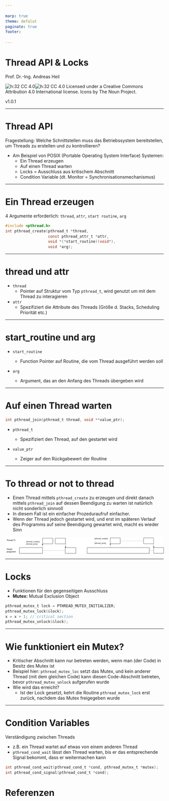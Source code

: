 ```yaml
---

marp: true
theme: defalut
paginate: true
footer: 

---
```

<style>
img[alt~="center"] {
  display: block;
  margin: 0 auto;
}
</style>
# Thread API & Locks

Prof. Dr.-Ing. Andreas Heil

![h:32 CC 4.0](../img/cc.svg)![h:32 CC 4.0](../img/by.svg) Licensed under a Creative Commons Attribution 4.0 International license. Icons by The Noun Project.

<!--version-->
v1.0.1
<!--/version-->

---

# Thread API

Fragestellung: Welche Schnittstellen muss das Betriebssystem bereitstellen, um Threads zu erstellen und zu kontrollieren?

* Am Beispiel von POSIX (Portable Operating System Interface) Systemen:
  * Ein Thread erzeugen
  * Auf einen Thread warten
  * Locks = Ausschluss aus kritischem Abschnitt 
  * Condition Variable (dt. Monitor = Synchronisationsmechanismus)

---

# Ein Thread erzeugen 

4 Argumente erforderlich: `thread`, `attr`, `start routine`, `arg`

```c
#include <pthread.h>
int pthread_create(pthread_t *thread,
                   const pthread_attr_t *attr,
                   void *(*start_routine)(void*),
                   void *arg); 
```
---

# thread und attr

* `thread`
  * Pointer auf Struktur vom Typ `pthread_t`, wird genutzt um mit dem Thread zu interagieren 
* `attr`
  * Spezifiziert die Attribute des Threads (Größe d. Stacks, Scheduling Priorität etc.) 

---

# start_routine und arg

* `start_routine`
  * Function Pointer auf Routine, die vom Thread ausgeführt werden soll

* `arg`
  * Argument, das an den Anfang des Threads übergeben wird

---

# Auf einen Thread warten 

```c
int pthread_join(pthread_t thread, void **value_ptr);
```

* `pthread_t`
  * Spezifiziert den Thread, auf den gestartet wird 

* `value_ptr`
  * Zeiger auf den Rückgabewert der Routine 

--- 

# To thread or not to thread

* Einen Thread mittels `pthread_create` zu erzeugen und direkt danach mittels `pthread_join` auf dessen Beendigung zu warten ist natürlich nicht sonderlich sinnvoll
* In diesem Fall ist ein einfacher Prozeduraufruf einfacher.
* Wenn der Thread jedoch gestartet wird, und erst im späteren Verlauf des Programms auf seine Beendigung gewartet wird, macht es wieder Sinn

![center](../img/os.18.thread.png)

---

# Locks 

* Funktionen für den gegenseitigen Ausschluss
* **Mutex:** Mutual Exclusion Object 

```c
pthread_mutex_t lock = PTHREAD_MUTEX_INITIALIZER;
pthread_mutex_lock(&lock); 
x = x + 1; // critical section
pthread_mutex_unlock(&lock);
```

---

# Wie funktioniert ein Mutex?

* Kritischer Abschnitt kann nur betreten werden, wenn man (der Code) in Besitz des Mutex ist
* Beispiel hier: `pthread_mutex_loc` setzt das Mutex, und kein anderer Thread (mit dem gleichen Code) kann diesen Code-Abschnitt betreten, bevor `pthread_mutex_unlock` aufgerufen wurde
* Wie wird das erreicht? 
  * Ist der Lock gesetzt, kehrt die Routine `pthread_mutex_lock` erst zurück, nachdem das Mutex freigegeben wurde

---

# Condition Variables 

Verständigung zwischen Threads 
* z.B. ein Thread wartet auf etwas von einem anderen Thread  
* `pthread_cond_wait` lässt den Thread warten, bis er das entsprechende Signal bekommt, dass er weitermachen kann

```c
int pthread_cond_wait(pthread_cond_t *cond, pthread_mutex_t *mutex);
int pthread_cond_signal(pthread_cond_t *cond);
```

# Referenzen